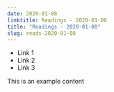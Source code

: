 ```yaml
---
date: 2020-01-08
linktitle: Readings - 2020-01-08
title: "Readings - 2020-01-08"
slug: reads-2020-01-08
---
```


* Link 1
* Link 2
* Link 3


This is an example content
